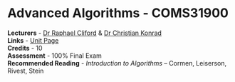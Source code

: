# Advanced Algorithms - COMS31900

**Lecturers** - [Dr Raphael Cliford](http://www.bristol.ac.uk/engineering/people/raphael-clifford/) & [Dr Christian Konrad](http://www.bristol.ac.uk/engineering/people/christian-konrad/)<br/>
**Links** - [Unit Page](http://people.cs.bris.ac.uk/~clifford/coms31900-2020/)<br/>
**Credits** - 10<br/>
**Assessment** - 100% Final Exam<br/>
**Recommended Reading** - *Introduction to Algorithms* – Cormen, Leiserson, Rivest, Stein<br/>
